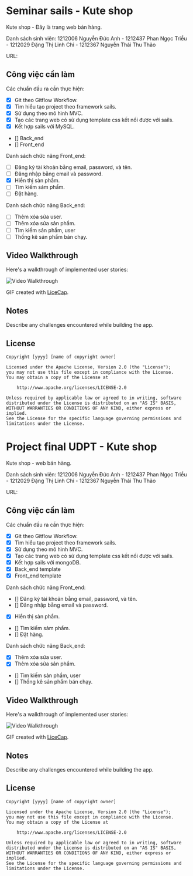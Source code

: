 # Seminar sails - Kute shop

Kute shop - Đây là trang web bán hàng.

Danh sách sinh viên: 1212006 Nguyễn Đức Anh - 1212437 Phan Ngọc Triều - 1212029 Đặng Thị Linh Chi - 1212367 Nguyễn Thái Thu Thảo

URL: 
## Công việc cần làm

Các chuẩn đầu ra cần thực hiện:
* [x] Git theo Gitflow Workflow.
* [x] Tìm hiểu tạo project theo framework sails.
* [x] Sử dụng theo mô hình MVC.
* [x] Tạo các trang web có sử dụng template css kết nối được với sails.
* [x] Kết hợp sails với MySQL.
* [] Back_end
* [] Front_end

Danh sách chức năng Front_end:

* [ ] Đăng ký tài khoản bằng email, password, và tên.
* [ ] Đăng nhập bằng email và password.
* [x] Hiển thị sản phẩm.
* [ ] Tìm kiếm sảm phẩm.
* [ ] Đặt hàng.

Danh sách chức năng Back_end:

* [ ] Thêm xóa sửa user.
* [ ] Thêm xóa sửa sản phẩm.
* [ ] Tìm kiếm sản phẩm, user
* [ ] Thống kê sản phẩm bán chạy.
## Video Walkthrough

Here's a walkthrough of implemented user stories:

![Video Walkthrough](relative-path-to-your-gif-file-on-github-or-absolute-path-to-file-on-imgur-or-youtube)

GIF created with [LiceCap](http://www.cockos.com/licecap/).

## Notes

Describe any challenges encountered while building the app.

## License

    Copyright [yyyy] [name of copyright owner]

    Licensed under the Apache License, Version 2.0 (the "License");
    you may not use this file except in compliance with the License.
    You may obtain a copy of the License at

        http://www.apache.org/licenses/LICENSE-2.0

    Unless required by applicable law or agreed to in writing, software
    distributed under the License is distributed on an "AS IS" BASIS,
    WITHOUT WARRANTIES OR CONDITIONS OF ANY KIND, either express or implied.
    See the License for the specific language governing permissions and
    limitations under the License.

# Project final UDPT - Kute shop

Kute shop - web bán hàng.

Danh sách sinh viên: 1212006 Nguyễn Đức Anh - 1212437 Phan Ngọc Triều - 1212029 Đặng Thị Linh Chi - 1212367 Nguyễn Thái Thu Thảo

URL: 
## Công việc cần làm

Các chuẩn đầu ra cần thực hiện:
* [x] Git theo Gitflow Workflow.
* [x] Tìm hiểu tạo project theo framework sails.
* [x] Sử dụng theo mô hình MVC.
* [x] Tạo các trang web có sử dụng template css kết nối được với sails.
* [x] Kết hợp sails với mongoDB.
* [x] Back_end template
* [x] Front_end template

Danh sách chức năng Front_end:

* [] Đăng ký tài khoản bằng email, password, và tên.
* [] Đăng nhập bằng email và password.
* [x] Hiển thị sản phẩm.
* [] Tìm kiếm sảm phẩm.
* [] Đặt hàng.

Danh sách chức năng Back_end:

* [x] Thêm xóa sửa user.
* [x] Thêm xóa sửa sản phẩm.
* [] Tìm kiếm sản phẩm, user
* [] Thống kê sản phẩm bán chạy.
## Video Walkthrough

Here's a walkthrough of implemented user stories:

![Video Walkthrough](relative-path-to-your-gif-file-on-github-or-absolute-path-to-file-on-imgur-or-youtube)

GIF created with [LiceCap](http://www.cockos.com/licecap/).

## Notes

Describe any challenges encountered while building the app.

## License

    Copyright [yyyy] [name of copyright owner]

    Licensed under the Apache License, Version 2.0 (the "License");
    you may not use this file except in compliance with the License.
    You may obtain a copy of the License at

        http://www.apache.org/licenses/LICENSE-2.0

    Unless required by applicable law or agreed to in writing, software
    distributed under the License is distributed on an "AS IS" BASIS,
    WITHOUT WARRANTIES OR CONDITIONS OF ANY KIND, either express or implied.
    See the License for the specific language governing permissions and
    limitations under the License.
